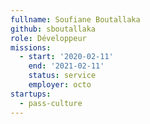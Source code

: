 ```yaml
---
fullname: Soufiane Boutallaka
github: sboutallaka
role: Développeur
missions:
  - start: '2020-02-11'
    end: '2021-02-11'
    status: service
    employer: octo
startups:
  - pass-culture
---
```

